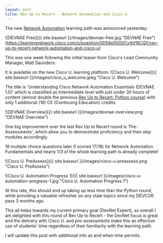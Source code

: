 ```yaml
---
layout: post
title: Rev Up to Recert - Network Automation and Cisco U.
---
```


The new [Network Automation](https://learningnetwork.cisco.com/s/question/0D56e0000CytbYNCQY/rev-up-to-recert-network-automation-and-cisco-u) learning path was announced yesterday:

![DEVNAE Free]({{ site.baseurl }}/images/devnae-free.jpg "DEVNAE Free")(https://learningnetwork.cisco.com/s/question/0D56e0000CytbYNCQY/rev-up-to-recert-network-automation-and-cisco-u)

<blockquote class="twitter-tweet" data-lang="en"><p lang="en" dir="ltr"></p>
<a href="https://twitter.com/citylifematt/status/1661443981086167040"></a>
</blockquote> <script async src="//platform.twitter.com/widgets.js" charset="utf-8"></script>

This was one week following the initial teaser from Cisco's Lead Community Manager, Matt Saunders:

<blockquote class="twitter-tweet" data-lang="en"><p lang="en" dir="ltr"></p>
<a href="https://twitter.com/citylifematt/status/1659226231215104000"></a>
</blockquote> <script async src="//platform.twitter.com/widgets.js" charset="utf-8"></script>

It is available on the new Cisco U. learning platform:
![Cisco U. Welcome]({{ site.baseurl }}/images/cisco_u_welcome.jpeg "Cisco U. Welcome")

The title is 'Understanding Cisco Network Automation Essentials (DEVNAE 1.0)' which is classified as Intermediate level with just under 30 hours of content (almost double the previous [Rev Up to Recert: Python course](https://learningnetwork.cisco.com/s/learning-plan-detail-standard?ltui__urlRecordId=a1c6e00000AUqSGAA1&ltui__urlRedirect=learning-plan-detail-standard&ccid=revup-to-recert&dtid=email&oid=revup-to-recert-python)) with only 1 additional (16) CE (Continuing Education) credits:

![DEVNAE Overview]({{ site.baseurl }}/images/devnae-overview.png "DEVNAE Overview")

One big improvement over the last Rev Up to Recert round is 'Pre-Assessments', which allow you to demonstrate proficiency and then skip modules accordingly.

18 multiple choice questions later (I scored 17/18) for Network Automation Fundamentals and nearly 1/3 of the whole learning path is already complete!

![Cisco U. PreAssess]({{ site.baseurl }}/images/cisco-u-preassess.png "Cisco U. PreAssess")

![Cisco U. Automation Progress 1]({{ site.baseurl }}/images/cisco-u-automation-progress-1.jpg "Cisco U. Automation Progress 1")

At this rate, this should end up taking up less time than the Python round, while providing a valuable refresher on any stale topics since my DEVCOR pass 3 months ago.

This all helps towards my current primary goal (DevNet Expert), so overall I am delighted with this round of Rev Up to Recert - the DevNet focus is great and the delivery with Cisco U. and pre-assessments make this an effective use of students' time regardless of their familiarity with the learning path.

I will update this post with additional info as and when time permits.
